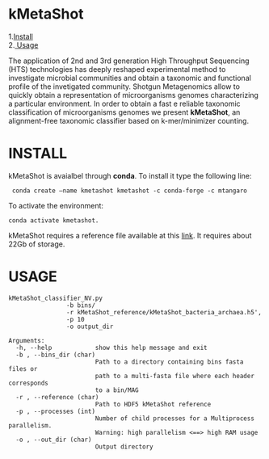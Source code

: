 kMetaShot
=========

1.[Install](#install)  
2.[ Usage](#usage)  

The application of 2nd and 3rd generation High Throughput Sequencing (HTS) technologies has deeply reshaped experimental method to investigate microbial communities and obtain a taxonomic and functional profile of the invetigated community. Shotgun Metagenomics allow to quickly obtain a representation of microorganisms genomes characterizing a particular environment. 
In order to obtain a fast e reliable taxonomic classification of microorganisms genomes we present **kMetaShot**, an alignment-free taxonomic classifier based on k-mer/minimizer counting.

# INSTALL
kMetaShot is avaialbel through **conda**. To install it type the following line:  
```
 conda create —name kmetashot kmetashot -c conda-forge -c mtangaro
```
To activate the environment:
```
conda activate kmetashot.
```

kMetaShot requires a reference file available at this [link](http://srv00.recas.ba.infn.it/webshare/brunofosso/kMetaShot_reference.h5). It requires about 22Gb of storage.

# USAGE
```
kMetaShot_classifier_NV.py 
                -b bins/
                -r kMetaShot_reference/kMetaShot_bacteria_archaea.h5',
                -p 10
                -o output_dir
                
Arguments:
  -h, --help            show this help message and exit
  -b , --bins_dir (char)
                        Path to a directory containing bins fasta files or 
                        path to a multi-fasta file where each header corresponds
                        to a bin/MAG
  -r , --reference (char)
                        Path to HDF5 kMetaShot reference
  -p , --processes (int)
                        Number of child processes for a Multiprocess parallelism. 
                        Warning: high parallelism <==> high RAM usage
  -o , --out_dir (char)
                        Output directory
```
